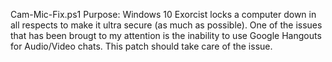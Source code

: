 Cam-Mic-Fix.ps1
Purpose:
  Windows 10 Exorcist locks a computer down in all respects to make it ultra secure (as much as possible).
  One of the issues that has been brougt to my attention is the inability to use Google Hangouts for Audio/Video chats.
  This patch should take care of the issue.
